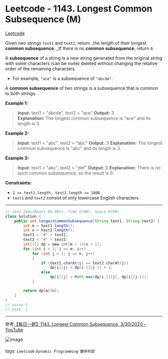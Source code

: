 # Leetcode - 1143. Longest Common Subsequence (M)

[Leetcode](https://leetcode.com/problems/longest-common-subsequence/)

Given two strings `text1` and `text2`, return _the length of their longest **common subsequence**. _If there is no **common subsequence**, return `0`.

A **subsequence** of a string is a new string generated from the original string with some characters (can be none) deleted without changing the relative order of the remaining characters.

-   For example, `"ace"` is a subsequence of `"abcde"`.

A **common subsequence** of two strings is a subsequence that is common to both strings.

**Example 1:**

> **Input:** text1 = "abcde", text2 = "ace" 
> **Output:** 3  
> **Explanation:** The longest common subsequence is "ace" and its length is 3.

**Example 2:**

> **Input:** text1 = "abc", text2 = "abc"
> **Output:** 3
> **Explanation:** The longest common subsequence is "abc" and its length is 3.

**Example 3:**

> **Input:** text1 = "abc", text2 = "def"
> **Output:** 0
> **Explanation:** There is no such common subsequence, so the result is 0.

**Constraints:**

-   `1 <= text1.length, text2.length <= 1000`
-   `text1` and `text2` consist of only lowercase English characters.

---
```java
// Java 19ms(Beats 89.08%), Time O(MN), Space O(MN)
class Solution {
    public int longestCommonSubsequence(String text1, String text2) {
        int m = text1.length();
        int n = text2.length();
        text1 = "#" + text1;
        text2 = "#" + text2;
        int[][] dp = new int[m + 1][n + 1];
        for (int i = 1; i <= m; i++)
            for (int j = 1; j <= n; j++)
            {
                if (text1.charAt(i) == text2.charAt(j))
                    dp[i][j] = dp[i-1][j-1] + 1;
                else
                    dp[i][j] = Math.max(dp[i-1][j], dp[i][j-1]);
            }

        return dp[m][n];
    }
}
// xxxxx i
// yyyy  j
```
---

參考[【每日一题】1143. Longest Common Subsequence, 3/30/2020 - YouTube](https://youtu.be/CEnb7Ho7TYc)

![image](https://hackmd.io/_uploads/r1MAgs7zJl.png)

###### tags: `Leetcode` `Dynamic Programming` `雙序列型`